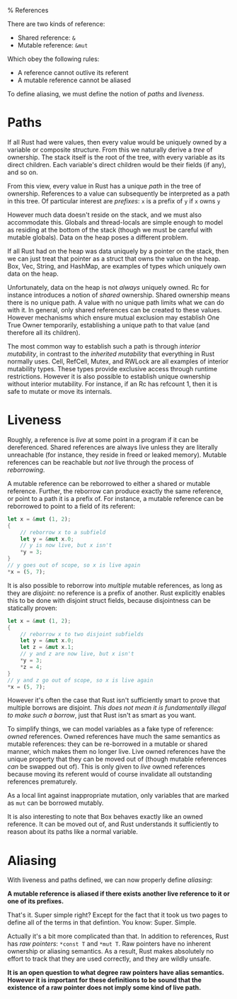 % References

There are two kinds of reference:

* Shared reference: `&`
* Mutable reference: `&mut`

Which obey the following rules:

* A reference cannot outlive its referent
* A mutable reference cannot be aliased

To define aliasing, we must define the notion of *paths* and *liveness*.




# Paths

If all Rust had were values, then every value would be uniquely owned
by a variable or composite structure. From this we naturally derive a *tree*
of ownership. The stack itself is the root of the tree, with every variable
as its direct children. Each variable's direct children would be their fields
(if any), and so on.

From this view, every value in Rust has a unique *path* in the tree of ownership.
References to a value can subsequently be interpreted as a path in this tree.
Of particular interest are *prefixes*: `x` is a prefix of `y` if `x` owns `y`

However much data doesn't reside on the stack, and we must also accommodate this.
Globals and thread-locals are simple enough to model as residing at the bottom
of the stack (though we must be careful with mutable globals). Data on
the heap poses a different problem.

If all Rust had on the heap was data uniquely by a pointer on the stack,
then we can just treat that pointer as a struct that owns the value on
the heap. Box, Vec, String, and HashMap, are examples of types which uniquely
own data on the heap.

Unfortunately, data on the heap is not *always* uniquely owned. Rc for instance
introduces a notion of *shared* ownership. Shared ownership means there is no
unique path. A value with no unique path limits what we can do with it. In general, only
shared references can be created to these values. However mechanisms which ensure
mutual exclusion may establish One True Owner temporarily, establishing a unique path
to that value (and therefore all its children).

The most common way to establish such a path is through *interior mutability*,
in contrast to the *inherited mutability* that everything in Rust normally uses.
Cell, RefCell, Mutex, and RWLock are all examples of interior mutability types. These
types provide exclusive access through runtime restrictions. However it is also
possible to establish unique ownership without interior mutability. For instance,
if an Rc has refcount 1, then it is safe to mutate or move its internals.




# Liveness

Roughly, a reference is *live* at some point in a program if it can be
dereferenced. Shared references are always live unless they are literally unreachable
(for instance, they reside in freed or leaked memory). Mutable references can be
reachable but *not* live through the process of *reborrowing*.

A mutable reference can be reborrowed to either a shared or mutable reference.
Further, the reborrow can produce exactly the same reference, or point to a
path it is a prefix of. For instance, a mutable reference can be reborrowed
to point to a field of its referent:

```rust
let x = &mut (1, 2);
{
    // reborrow x to a subfield
    let y = &mut x.0;
    // y is now live, but x isn't
    *y = 3;
}
// y goes out of scope, so x is live again
*x = (5, 7);
```

It is also possible to reborrow into *multiple* mutable references, as long as
they are *disjoint*: no reference is a prefix of another. Rust
explicitly enables this to be done with disjoint struct fields, because
disjointness can be statically proven:

```rust
let x = &mut (1, 2);
{
    // reborrow x to two disjoint subfields
    let y = &mut x.0;
    let z = &mut x.1;
    // y and z are now live, but x isn't
    *y = 3;
    *z = 4;
}
// y and z go out of scope, so x is live again
*x = (5, 7);
```

However it's often the case that Rust isn't sufficiently smart to prove that
multiple borrows are disjoint. *This does not mean it is fundamentally illegal
to make such a borrow*, just that Rust isn't as smart as you want.

To simplify things, we can model variables as a fake type of reference: *owned*
references. Owned references have much the same semantics as mutable references:
they can be re-borrowed in a mutable or shared manner, which makes them no longer
live. Live owned references have the unique property that they can be moved
out of (though mutable references *can* be swapped out of). This is
only given to *live* owned references because moving its referent would of
course invalidate all outstanding references prematurely.

As a local lint against inappropriate mutation, only variables that are marked
as `mut` can be borrowed mutably.

It is also interesting to note that Box behaves exactly like an owned
reference. It can be moved out of, and Rust understands it sufficiently to
reason about its paths like a normal variable.




# Aliasing

With liveness and paths defined, we can now properly define *aliasing*:

**A mutable reference is aliased if there exists another live reference to it or
one of its prefixes.**

That's it. Super simple right? Except for the fact that it took us two pages
to define all of the terms in that defintion. You know: Super. Simple.

Actually it's a bit more complicated than that. In addition to references,
Rust has *raw pointers*: `*const T` and `*mut T`. Raw pointers have no inherent
ownership or aliasing semantics. As a result, Rust makes absolutely no effort
to track that they are used correctly, and they are wildly unsafe.

**It is an open question to what degree raw pointers have alias semantics.
However it is important for these definitions to be sound that the existence
of a raw pointer does not imply some kind of live path.**
